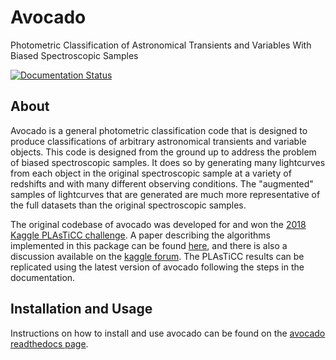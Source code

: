 # Avocado

Photometric Classification of Astronomical Transients and Variables With Biased
Spectroscopic Samples

[![Documentation Status](https://readthedocs.org/projects/avocado-classifier/badge/?version=latest)](https://avocado-classifier.readthedocs.io/en/latest/?badge=latest)

## About

Avocado is a general photometric classification code that is designed to
produce classifications of arbitrary astronomical transients and variable
objects. This code is designed from the ground up to address the problem of
biased spectroscopic samples. It does so by generating many lightcurves from
each object in the original spectroscopic sample at a variety of redshifts and
with many different observing conditions. The "augmented" samples of
lightcurves that are generated are much more representative of the full
datasets than the original spectroscopic samples.

The original codebase of avocado was developed for and won the
[2018 Kaggle PLAsTiCC challenge](https://kaggle.com/c/PLAsTiCC-2018). A
paper describing the algorithms implemented in this package can be found
[here](https://ui.adsabs.harvard.edu/abs/2019AJ....158..257B/abstract), and
there is also a discussion available on the
[kaggle forum](https://www.kaggle.com/c/PLAsTiCC-2018/discussion/75033). The
PLAsTiCC results can be replicated using the latest version of avocado following the
steps in the documentation.

## Installation and Usage

Instructions on how to install and use avocado can be found on the [avocado
readthedocs page](https://avocado-classifier.readthedocs.io/en/latest/).
